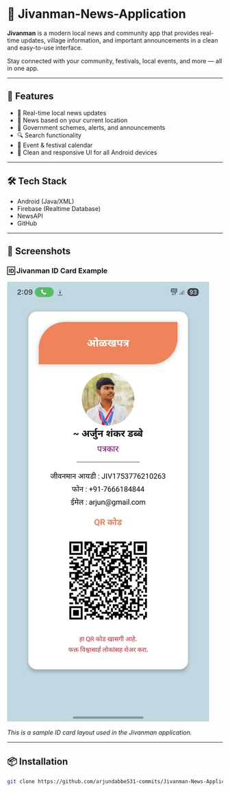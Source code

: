 # 📱 Jivanman-News-Application

**Jivanman** is a modern local news and community app that provides real-time updates, village information, and important announcements in a clean and easy-to-use interface.

Stay connected with your community, festivals, local events, and more — all in one app.

---

## 🚀 Features

- 📰 Real-time local news updates  
- 📍 News based on your current location  
- 📣 Government schemes, alerts, and announcements  
- 🔍 Search functionality  
- 📅 Event & festival calendar  
- 📱 Clean and responsive UI for all Android devices  

---

## 🛠️ Tech Stack

- Android (Java/XML)  
- Firebase (Realtime Database)  
- NewsAPI  
- GitHub  

---

## 📸 Screenshots

### 🆔 Jivanman ID Card Example

![Jivanman ID Card](screenshots/jivanman_id_card.jpg)

*This is a sample ID card layout used in the Jivanman application.*

---

## 📦 Installation

```bash
git clone https://github.com/arjundabbe531-commits/Jivanman-News-Application.git
